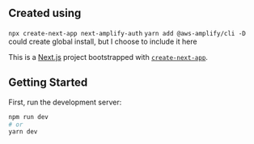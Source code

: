 ## Created using

`npx create-next-app next-amplify-auth`
`yarn add @aws-amplify/cli -D` could create global install, but I choose to include it here

This is a [Next.js](https://nextjs.org/) project bootstrapped with [`create-next-app`](https://github.com/vercel/next.js/tree/canary/packages/create-next-app).

## Getting Started

First, run the development server:

```bash
npm run dev
# or
yarn dev
```
